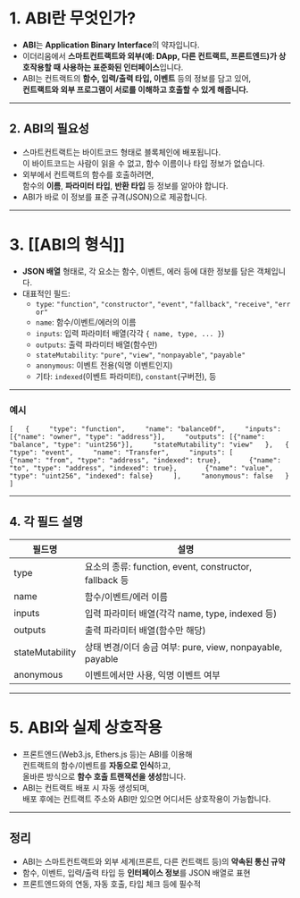 
# 1. **ABI란 무엇인가?**

- **ABI**는 **Application Binary Interface**의 약자입니다.
- 이더리움에서 **스마트컨트랙트와 외부(예: DApp, 다른 컨트랙트, 프론트엔드)가 상호작용할 때 사용하는 표준화된 인터페이스**입니다.
- ABI는 컨트랙트의 **함수, 입력/출력 타입, 이벤트** 등의 정보를 담고 있어,  
    **컨트랙트와 외부 프로그램이 서로를 이해하고 호출할 수 있게 해줍니다.**

---

## 2. **ABI의 필요성**

- 스마트컨트랙트는 바이트코드 형태로 블록체인에 배포됩니다.  
    이 바이트코드는 사람이 읽을 수 없고, 함수 이름이나 타입 정보가 없습니다.
- 외부에서 컨트랙트의 함수를 호출하려면,  
    함수의 **이름**, **파라미터 타입**, **반환 타입** 등 정보를 알아야 합니다.
- ABI가 바로 이 정보를 표준 규격(JSON)으로 제공합니다.

---

# 3. [[ABI의 형식]]

- **JSON 배열** 형태로, 각 요소는 함수, 이벤트, 에러 등에 대한 정보를 담은 객체입니다.
- 대표적인 필드:
    - `type`: `"function"`, `"constructor"`, `"event"`, `"fallback"`, `"receive"`, `"error"`
    - `name`: 함수/이벤트/에러의 이름
    - `inputs`: 입력 파라미터 배열(각각 `{ name, type, ... }`)
    - `outputs`: 출력 파라미터 배열(함수만)
    - `stateMutability`: `"pure"`, `"view"`, `"nonpayable"`, `"payable"`
    - `anonymous`: 이벤트 전용(익명 이벤트인지)
    - 기타: `indexed`(이벤트 파라미터), `constant`(구버전), 등


---

### **예시**


`[   {     "type": "function",     "name": "balanceOf",     "inputs": [{"name": "owner", "type": "address"}],     "outputs": [{"name": "balance", "type": "uint256"}],     "stateMutability": "view"   },   {     "type": "event",     "name": "Transfer",     "inputs": [       {"name": "from", "type": "address", "indexed": true},       {"name": "to", "type": "address", "indexed": true},       {"name": "value", "type": "uint256", "indexed": false}     ],     "anonymous": false   } ]`

---

## 4. **각 필드 설명**

| 필드명             | 설명                                               |
| --------------- | ------------------------------------------------ |
| type            | 요소의 종류: function, event, constructor, fallback 등 |
| name            | 함수/이벤트/에러 이름                                     |
| inputs          | 입력 파라미터 배열(각각 name, type, indexed 등)             |
| outputs         | 출력 파라미터 배열(함수만 해당)                               |
| stateMutability | 상태 변경/이더 송금 여부: pure, view, nonpayable, payable  |
| anonymous       | 이벤트에서만 사용, 익명 이벤트 여부                             |

---

# 5. **ABI와 실제 상호작용**

- 프론트엔드(Web3.js, Ethers.js 등)는 ABI를 이용해  
    컨트랙트의 함수/이벤트를 **자동으로 인식**하고,  
    올바른 방식으로 **함수 호출 트랜잭션을 생성**합니다.
- ABI는 컨트랙트 배포 시 자동 생성되며,  
    배포 후에는 컨트랙트 주소와 ABI만 있으면 어디서든 상호작용이 가능합니다.

---

## **정리**

- ABI는 스마트컨트랙트와 외부 세계(프론트, 다른 컨트랙트 등)의 **약속된 통신 규약**
- 함수, 이벤트, 입력/출력 타입 등 **인터페이스 정보**를 JSON 배열로 표현
- 프론트엔드와의 연동, 자동 호출, 타입 체크 등에 필수적

